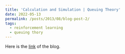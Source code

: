 ```yaml
---
title: 'Calculation and Simulation | Queuing Theory'
date: 2022-05-13
permalink: /posts/2013/08/blog-post-2/
tags:
  - reinforcement learning
  - queuing thory
---
```

Here is the [link](https://blog.csdn.net/GigafortressX/article/details/124760019?spm=1001.2014.3001.5501) of the blog.

